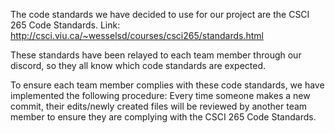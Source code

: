 The code standards we have decided to use for our project are the CSCI 265 Code Standards.
Link: http://csci.viu.ca/~wesselsd/courses/csci265/standards.html

These standards have been relayed to each team member through our discord, so they all know which code standards are expected.

To ensure each team member complies with these code standards, we have implemented the following procedure: Every time someone makes a new commit, their edits/newly created files will be reviewed by another team member to ensure they are complying with the CSCI 265 Code Standards.
